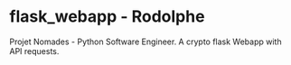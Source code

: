 # flask_webapp - Rodolphe
Projet Nomades - Python Software Engineer. 
A crypto flask Webapp with API requests.
